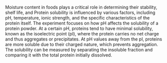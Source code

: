 Moisture content in foods plays a critical role in determining their stability, shelf life, and Protein solubility is influenced by various factors, including pH, temperature, ionic strength, and the specific characteristics of the protein itself. The experiment focuses on how pH affects the solubility of a protein powder. At a certain pH, proteins tend to have minimal solubility, known as the isoelectric point (pI), where the protein carries no net charge and thus aggregates or precipitates. At pH values away from the pI, proteins are more soluble due to their charged nature, which prevents aggregation. The solubility can be measured by separating the insoluble fraction and comparing it with the total protein initially dissolved.